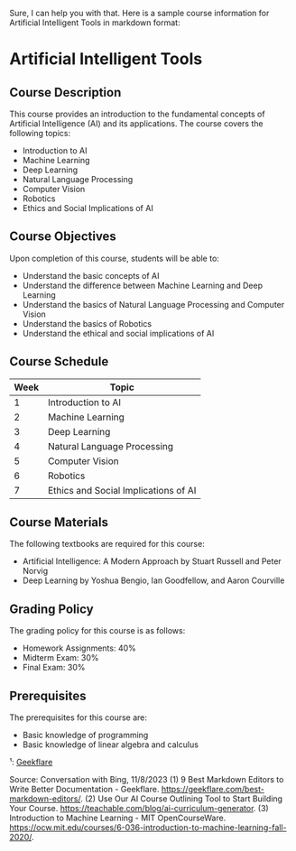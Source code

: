 Sure, I can help you with that. Here is a sample course information for Artificial Intelligent Tools in markdown format:

# Artificial Intelligent Tools

## Course Description

This course provides an introduction to the fundamental concepts of Artificial Intelligence (AI) and its applications. The course covers the following topics:

- Introduction to AI
- Machine Learning
- Deep Learning
- Natural Language Processing
- Computer Vision
- Robotics
- Ethics and Social Implications of AI

## Course Objectives

Upon completion of this course, students will be able to:

- Understand the basic concepts of AI
- Understand the difference between Machine Learning and Deep Learning
- Understand the basics of Natural Language Processing and Computer Vision
- Understand the basics of Robotics
- Understand the ethical and social implications of AI

## Course Schedule

| Week | Topic |
|------|-------|
| 1    | Introduction to AI |
| 2    | Machine Learning |
| 3    | Deep Learning |
| 4    | Natural Language Processing |
| 5    | Computer Vision |
| 6    | Robotics |
| 7    | Ethics and Social Implications of AI |

## Course Materials

The following textbooks are required for this course:

- Artificial Intelligence: A Modern Approach by Stuart Russell and Peter Norvig
- Deep Learning by Yoshua Bengio, Ian Goodfellow, and Aaron Courville

## Grading Policy

The grading policy for this course is as follows:

- Homework Assignments: 40%
- Midterm Exam: 30%
- Final Exam: 30%

## Prerequisites

The prerequisites for this course are:

- Basic knowledge of programming
- Basic knowledge of linear algebra and calculus

¹: [Geekflare](https://geekflare.com/best-markdown-editors/)

Source: Conversation with Bing, 11/8/2023
(1) 9 Best Markdown Editors to Write Better Documentation - Geekflare. https://geekflare.com/best-markdown-editors/.
(2) Use Our AI Course Outlining Tool to Start Building Your Course. https://teachable.com/blog/ai-curriculum-generator.
(3) Introduction to Machine Learning - MIT OpenCourseWare. https://ocw.mit.edu/courses/6-036-introduction-to-machine-learning-fall-2020/.
